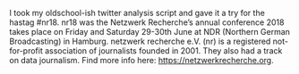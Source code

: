 I took my oldschool-ish twitter analysis script and gave it a try for the hastag #nr18. nr18 was the Netzwerk Recherche’s annual conference 2018 takes place on Friday and Saturday 29-30th June at NDR (Northern German Broadcasting) in Hamburg. netzwerk recherche e.V. (nr) is a registered not-for-profit association of journalists founded in 2001. They also had a track on data journalism. Find more info here: https://netzwerkrecherche.org.
